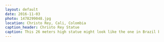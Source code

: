 ```yaml
---
layout: default
date: 2016-11-03
photo: 1478299048.jpg
location: Christo Rey, Cali, Colombia
caption_header: Christo Rey Statue
caption: This 26 meters high statue might look like the one in Brazil but it isn't. With my friend Sophie we tried to reach it by walking, but after more than an hour and not even half the way done, we found a crazy but funny taxi driver to help us out!
---
```

